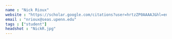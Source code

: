 ```yaml
---
name : "Nick Rioux"
website : "https://scholar.google.com/citations?user=hrtzZP0AAAAJ&hl=en"
email : "nrioux@seas.upenn.edu"
tags : ["student"]
headshot : "NickR.jpg"
---
```

